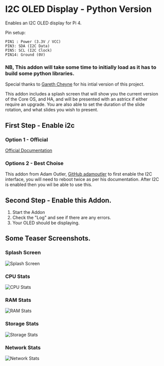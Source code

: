 # I2C OLED Display - Python Version

Enables an I2C OLED display for Pi 4.

Pin setup:
```
PIN1 : Power (3.3V / VCC)
PIN3: SDA (I2C Data)
PIN5: SCL (I2C Clock)
PIN14: Ground (0V)
```

### NB, This addon will take some time to initially load as it has to build some python libraries. 


Special thanks to [Gareth Cheyne](https://github.com/garethcheyne/HomeAssistant) for his intial version of this project.

This addon includes a splash screen that will show you the current version of the Core OS, and HA, and will be presented with an astricx if either require an upgrade. You are also able to set the duration of the slide rotation, and what slides you wish to present.


## First Step  - Enable i2c
### Option 1  - Official
[Official Documentation](https://www.home-assistant.io/common-tasks/os#enable-i2c-with-an-sd-card-reader) 

### Options 2 - Best Choise
This addon from Adam Outler, [GitHub adamoutler](https://github.com/adamoutler/HassOSConfigurator/tree/main/Pi4EnableI2C) to first enable the I2C interface, you will need to reboot twice as per his documentation. After I2C is enabled then you wil be able to use this. 


## Second Step - Enable this Addon.
1. Start the Addon
2. Check the "Log" and see if there are any errors.
3. Your OLED should be displaying.

## Some Teaser Screenshots.
### Splash Screen
![Splash Screen](https://github.com/garethcheyne/HomeAssistant/raw/main/UCTronics_OLED_Display_Python/python/img/examples/splash.png?raw=true)
### CPU Stats
![CPU Stats](https://github.com/garethcheyne/HomeAssistant/raw/main/UCTronics_OLED_Display_Python/python/img/examples/cpu.png?raw=true)
### RAM Stats
![RAM Stats](https://github.com/garethcheyne/HomeAssistant/raw/main/UCTronics_OLED_Display_Python/python/img/examples/memory.png?raw=true)
### Storage Stats
![Storage Stats](https://github.com/garethcheyne/HomeAssistant/raw/main/UCTronics_OLED_Display_Python/python/img/examples/storage.png?raw=true)
### Network Stats
![Network Stats](https://github.com/garethcheyne/HomeAssistant/raw/main/UCTronics_OLED_Display_Python/python/img/examples/network.png?raw=true)
